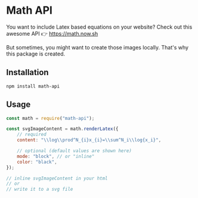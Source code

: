 # Math API

You want to include Latex based equations on your website? Check out this awesome API 👉 https://math.now.sh

But sometimes, you might want to create those images locally. That's why this package is created.

## Installation

`npm install math-api`

## Usage

```javascript
const math = require("math-api");

const svgImageContent = math.renderLatex({
	// required
	content: "\\log\\prod^N_{i}x_{i}=\\sum^N_i\\log{x_i}",

	// optional (default values are shown here)
	mode: "block", // or "inline"
	color: "black",
});

// inline svgImageContent in your html
// or
// write it to a svg file
```
